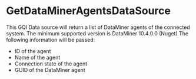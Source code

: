 # GetDataMinerAgentsDataSource
This GQI Data source will return a list of DataMiner agents of the connected system.
The minimum supported version is DataMiner 10.4.0.0 (Nuget)
The following information will be passed:
- ID of the agent
- Name of the agent
- Connection state of the agent
- GUID of the DataMiner agent

